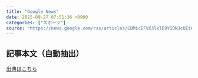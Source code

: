 ```yaml
---
title: "Google News"
date: 2025-09-27 07:51:36 +0900
categories: ["スポーツ"]
source: "https://news.google.com/rss/articles/CBMicEFVX3lxTE9YS0NJcUItUy12bW5MLUEydVU2dVkzNnlFNk9YN2JrcDdyQ3MxNTFzVmdDSE9xWjFGWkg3Vzl5bVZ1WlQ3Njc4Z1p6QzBqamRtQ01nY1pabTlnZTFnYXNQSjUzbjh5Q3pCeXNIM211Y3c?oc=5"
---
```


## 記事本文（自動抽出）
<body class="y0K44d EA71Tc" id="readabilityBody"></body>

[出典はこちら](https://news.google.com/rss/articles/CBMicEFVX3lxTE9YS0NJcUItUy12bW5MLUEydVU2dVkzNnlFNk9YN2JrcDdyQ3MxNTFzVmdDSE9xWjFGWkg3Vzl5bVZ1WlQ3Njc4Z1p6QzBqamRtQ01nY1pabTlnZTFnYXNQSjUzbjh5Q3pCeXNIM211Y3c?oc=5)
